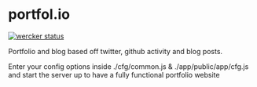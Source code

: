 portfol.io
======

[![wercker status](https://app.wercker.com/status/77d92be3f9d9629bc3526e48bd5f28c9/s "wercker status")](https://app.wercker.com/project/bykey/77d92be3f9d9629bc3526e48bd5f28c9)

Portfolio and blog based off twitter, github activity and blog posts.

Enter your config options inside ./cfg/common.js & ./app/public/app/cfg.js and start the server up to have a fully functional portfolio website
